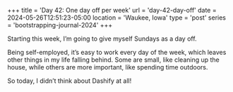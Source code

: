 +++
title = 'Day 42: One day off per week'
url = 'day-42-day-off'
date = 2024-05-26T12:51:23-05:00
location = 'Waukee, Iowa'
type = 'post'
series = 'bootstrapping-journal-2024'
+++

Starting this week, I’m going to give myself Sundays as a day off.

Being self-employed, it’s easy to work every day of the week, which leaves other things in my life falling behind. Some are small, like cleaning up the house, while others are more important, like spending time outdoors.

So today, I didn’t think about Dashify at all!

